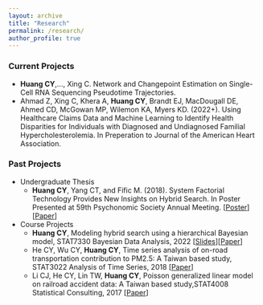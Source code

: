 ```yaml
---
layout: archive
title: "Research"
permalink: /research/
author_profile: true
---
```


### Current Projects
- **Huang CY**,..., Xing C. Network and Changepoint Estimation on Single-Cell RNA Sequencing Pseudotime Trajectories. 
- Ahmad Z, Xing C, Khera A, **Huang CY**, Brandt EJ, MacDougall DE, Ahmed CD, McGowan MP, Wilemon KA, Myers KD. (2022+). Using Healthcare Claims Data and Machine Learning to Identify Health Disparities for Individuals with Diagnosed and Undiagnosed Familial Hypercholesterolemia. In Preperation to Journal of the American Heart Association.

### Past Projects
- Undergraduate Thesis
  -  **Huang CY**, Yang CT, and Fific M. (2018). System Factorial Technology Provides New Insights on Hybrid Search. In Poster Presented at 59th Psychonomic Society Annual Meeting. [[Poster](https://www.dropbox.com/s/motf1mdf9v8d3de/%E9%90%B5%E8%B7%AF%E5%B9%B3%E4%BA%A4%E9%81%93%E8%88%87%E8%BB%8A%E8%90%BD%E6%AC%A1%E6%95%B8%E9%97%9C%E4%BF%82.pdf?dl=0)][[Paper](https://www.dropbox.com/s/w88wryykg0k97sy/%E5%85%AC%E8%B7%AF%E9%81%8B%E8%BC%B8%E6%8E%92%E6%94%BE%E6%B0%A3%E9%AB%94%E8%88%87%E7%B3%BB%E6%87%B8%E6%B5%AE%E5%BE%AE%E7%B2%92%E4%B9%8B%E7%9B%B8%E9%97%9C%E6%80%A7.pdf?dl=0)]
- Course Projects
  - **Huang CY**, Modeling hybrid search using a hierarchical Bayesian model, STAT7330 Bayesian Data Analysis, 2022 [[Slides](https://www.dropbox.com/s/motf1mdf9v8d3de/%E9%90%B5%E8%B7%AF%E5%B9%B3%E4%BA%A4%E9%81%93%E8%88%87%E8%BB%8A%E8%90%BD%E6%AC%A1%E6%95%B8%E9%97%9C%E4%BF%82.pdf?dl=0)][[Paper](https://www.dropbox.com/s/w88wryykg0k97sy/%E5%85%AC%E8%B7%AF%E9%81%8B%E8%BC%B8%E6%8E%92%E6%94%BE%E6%B0%A3%E9%AB%94%E8%88%87%E7%B3%BB%E6%87%B8%E6%B5%AE%E5%BE%AE%E7%B2%92%E4%B9%8B%E7%9B%B8%E9%97%9C%E6%80%A7.pdf?dl=0)]
  - He CY, Wu CY, **Huang CY**, Time series analysis of on-road transportation contribution to PM2.5: A Taiwan based study, STAT3022 Analysis of Time Series, 2018 [[Paper](https://www.dropbox.com/s/w88wryykg0k97sy/%E5%85%AC%E8%B7%AF%E9%81%8B%E8%BC%B8%E6%8E%92%E6%94%BE%E6%B0%A3%E9%AB%94%E8%88%87%E7%B3%BB%E6%87%B8%E6%B5%AE%E5%BE%AE%E7%B2%92%E4%B9%8B%E7%9B%B8%E9%97%9C%E6%80%A7.pdf?dl=0)]
  - Li CJ, He CY, Lin TW, **Huang CY**, Poisson generalized linear model on railroad accident data: A Taiwan based study,STAT4008 Statistical Consulting, 2017 [[Paper](https://www.dropbox.com/s/w88wryykg0k97sy/%E5%85%AC%E8%B7%AF%E9%81%8B%E8%BC%B8%E6%8E%92%E6%94%BE%E6%B0%A3%E9%AB%94%E8%88%87%E7%B3%BB%E6%87%B8%E6%B5%AE%E5%BE%AE%E7%B2%92%E4%B9%8B%E7%9B%B8%E9%97%9C%E6%80%A7.pdf?dl=0)]


<!---
You can find my Google Scholar profile here. <!-- [here](https://scholar.google.com/citations?user=LKX12zEAAAAJ&hl=en&authuser=1).

## Selected publications and preprints


## Selected software

## Selected publications and preprints
- **Chen YT**, Witten DM (2022+). Selective inference for k-means clustering. arXiv preprint. arXiv link: https://arxiv.org/abs/2203.15267.
- Marquez C<sup>&dagger;</sup>, **Chen YT**<sup>&dagger;</sup>, Atukunda M, Chamie G, Balzer LB, ..., Charlebois ED, Havlir DV, Petersen ML (2022+). The Association Between Social Network Characteristics and TB Infection Among Adults in Nine Rural Ugandan Communities. Submitted; &dagger; denotes joint first authorship.
- **Chen YT**, Jewell SW, and Witten DM (2022+). More powerful selective inference for the graph fused lasso. arXiv preprint. arXiv link: https://arxiv.org/abs/2109.10451. 
- **Chen YT**, Smith AD, Reinecke K, To A (2022). Collecting and Reporting Race and Ethnicity Data in HCI. To appear in CHI'22 Extended Abstracts.
- **Chen YT**, Jewell SW, and Witten DM (2021). Quantifying uncertainty in spikes estimated from calcium imaging data. To appear in Biostatistics. arXiv link: https://arxiv.org/abs/2103.07818.
- **Chen YT**, Brown LB, Chamie G, Kwarisiima D, Ayieko J, Kabami J, Charlebois E, Clark T, Kamya M, Havlir DV, Petersen ML, and Balzer LB (2021). Social networks and HIV care outcomes in rural Kenya and Uganda. Epidemiology,32(4):551-559.
- **Chen YT**, Gopinath R, Tadakamalla A, Ernst MD, Holmes R, Fraser G, Ammann P, Just R. Revisiting the relationship between fault detection, test adequacy criteria, and test set size. In: 2020 35th IEEE/ACM International Conference on Automated Software Engineering (ASE). 2020:237-249.
- Brown L, Balzer L, Kabami J, Kwarisiima D, Sang N, Ayieko J, **Chen Y**,
Chamie G, Charlebois E, Camlin C, Cohen C, Bukusi E, Kamya MR, Moody J,
Havlir D, Petersen M (2020). The influence of social networks on antiretroviral therapy initiation among HIV-infected antiretroviral therapy-naive youth in
rural Kenya and Uganda. J Acquir Immune Defic Syndr. 83(1):9-15.
- **Chen Y**, Zheng W, Brown LB, Chamie G, Kwarisiima D, Kabami J, Clark TD, Sang N, Ayieko J, Charlebois ED, Jain V, Balzer L, Kamya MR, Havlir D, Petersen M, the SEARCH Collaboration. Semi-supervised record linkage for construction of large-scale sociocentric Networks in resource-limited settings: an application to the SEARCH study in rural Uganda and Kenya. arXiv preprint.
arXiv link: http://arxiv.org/abs/1908.09059.
- Jakobson C, **Chen Y**, Slininger M, Valdivia E, Kim E, Tullman-Ercek D (2016). Tuning the catalytic activity of subcellular nanoreactors. J Mol Biol. 428(15):2989-2996.

## Selected software
- GFLassoInference: test for equality in means between a pair of connected components estimated from the graph fused lasso.
	- An R package hosted on Github.
	- Tutorials available [here](https://yiqunchen.github.io/GFLassoInference/).
- SpikeInference:
	- An R package (which serves as a wrapper for c++ code) hosted on Github.
	- Tutorials available [here](https://yiqunchen.github.io/SpikeInference/).
--->

